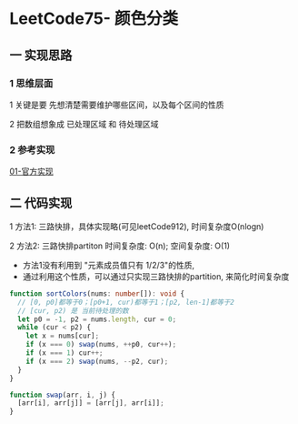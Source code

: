 # LeetCode75- 颜色分类

## 一 实现思路

### 1 思维层面

1 关键是要 先想清楚需要维护哪些区间，以及每个区间的性质

2 把数组想象成 已处理区域 和 待处理区域


### 2 参考实现

[01-官方实现](https://leetcode.cn/problems/sort-colors/solutions/437968/yan-se-fen-lei-by-leetcode-solution/)



## 二 代码实现

1 方法1: 三路快排，具体实现略(可见leetCode912), 时间复杂度O(nlogn)


2 方法2: 三路快排partiton 时间复杂度: O(n);  空间复杂度: O(1) 
  - 方法1没有利用到 "元素成员值只有 1/2/3"的性质,
  - 通过利用这个性质，可以通过只实现三路快排的partition, 来简化时间复杂度

```ts
function sortColors(nums: number[]): void {
  // [0, p0]都等于0；[p0+1, cur)都等于1；[p2, len-1]都等于2
  // [cur, p2) 是 当前待处理的数
  let p0 = -1, p2 = nums.length, cur = 0;
  while (cur < p2) {
    let x = nums[cur];
    if (x === 0) swap(nums, ++p0, cur++);
    if (x === 1) cur++;
    if (x === 2) swap(nums, --p2, cur);
  }
}

function swap(arr, i, j) {
  [arr[i], arr[j]] = [arr[j], arr[i]];
}
```